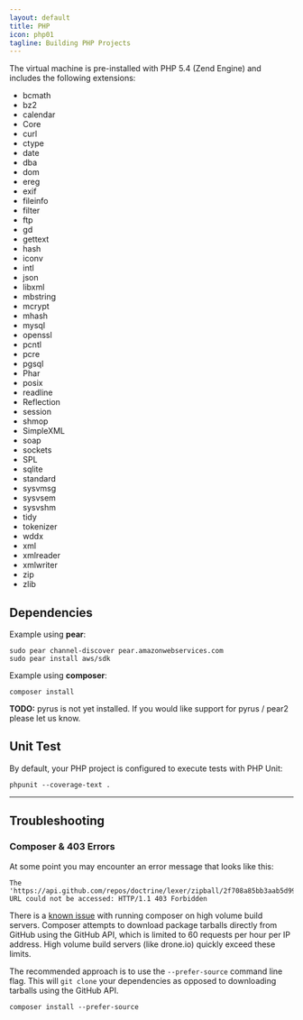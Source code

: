 ```yaml
---
layout: default
title: PHP
icon: php01
tagline: Building PHP Projects
---
```


The virtual machine is pre-installed with PHP 5.4 (Zend Engine) and includes the
following extensions:

* bcmath
* bz2
* calendar
* Core
* curl
* ctype
* date
* dba
* dom
* ereg
* exif
* fileinfo
* filter
* ftp
* gd
* gettext
* hash
* iconv
* intl
* json
* libxml
* mbstring
* mcrypt
* mhash
* mysql
* openssl
* pcntl
* pcre
* pgsql
* Phar 
* posix
* readline
* Reflection
* session
* shmop
* SimpleXML
* soap
* sockets
* SPL
* sqlite
* standard
* sysvmsg
* sysvsem
* sysvshm
* tidy
* tokenizer 
* wddx
* xml
* xmlreader
* xmlwriter
* zip
* zlib

## Dependencies

Example using **pear**:

```
sudo pear channel-discover pear.amazonwebservices.com
sudo pear install aws/sdk
```

Example using **composer**:

```
composer install
```

**TODO:** pyrus is not yet installed. If you would like support for pyrus / pear2
please let us know.

## Unit Test

By default, your PHP project is configured to execute tests with PHP Unit:

```
phpunit --coverage-text .
```
---

## Troubleshooting

### Composer & 403 Errors

At some point you may encounter an error message that looks like this:

```
The 'https://api.github.com/repos/doctrine/lexer/zipball/2f708a85bb3aab5d99dab8be435abd73e0b18acb' URL could not be accessed: HTTP/1.1 403 Forbidden
```

There is a [known issue](https://github.com/composer/composer/issues/1861) 
with running composer on high volume build servers. Composer attempts to
download package tarballs directly from GitHub using the GitHub API, which is
limited to 60 requests per hour per IP address. High volume build servers
(like drone.io) quickly exceed these limits.

The recommended approach is to use the `--prefer-source` command line flag.
This will `git clone` your dependencies as opposed to downloading tarballs
using the GitHub API.

```
composer install --prefer-source
```

